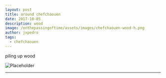 ```yaml
---
layout: post
title: around chefchaouen
date: 2017-10-05
description: wood
image: /onthepassingoftime/assets/images/chefchaouen-wood-h.png
author: jxpedro
tags: 
  - chefchaouen
---
```

<p >piling up wood</p>

![Placeholder](/onthepassingoftime/assets/images/chefchaouen-wood.jpg)

<p></p>

<hr/>
